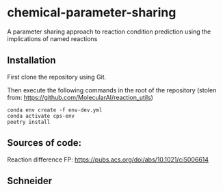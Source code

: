 # chemical-parameter-sharing
A parameter sharing approach to reaction condition prediction using the implications of named reactions

## Installation

First clone the repository using Git.

Then execute the following commands in the root of the repository (stolen from: https://github.com/MolecularAI/reaction_utils)

    conda env create -f env-dev.yml
    conda activate cps-env
    poetry install
    
 ## Sources of code:
 Reaction difference FP: https://pubs.acs.org/doi/abs/10.1021/ci5006614


## Schneider

